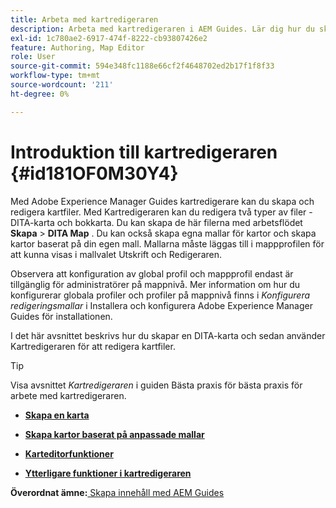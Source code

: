 ```yaml
---
title: Arbeta med kartredigeraren
description: Arbeta med kartredigeraren i AEM Guides. Lär dig hur du skapar och redigerar en kartfil i AEM kartredigerare.
exl-id: 1c780ae2-6917-474f-8222-cb93807426e2
feature: Authoring, Map Editor
role: User
source-git-commit: 594e348fc1188e66cf2f4648702ed2b17f1f8f33
workflow-type: tm+mt
source-wordcount: '211'
ht-degree: 0%

---
```


# Introduktion till kartredigeraren {#id181OF0M30Y4}

Med Adobe Experience Manager Guides kartredigerare kan du skapa och redigera kartfiler. Med Kartredigeraren kan du redigera två typer av filer - DITA-karta och bokkarta. Du kan skapa de här filerna med arbetsflödet **Skapa** \> **DITA Map** . Du kan också skapa egna mallar för kartor och skapa kartor baserat på din egen mall. Mallarna måste läggas till i mappprofilen för att kunna visas i mallvalet Utskrift och Redigeraren.

Observera att konfiguration av global profil och mappprofil endast är tillgänglig för administratörer på mappnivå. Mer information om hur du konfigurerar globala profiler och profiler på mappnivå finns i *Konfigurera redigeringsmallar* i Installera och konfigurera Adobe Experience Manager Guides för installationen.

<!------------------------------------

The Map Editor comes in two modes — the Basic Map Editor and the Advanced Map Editor. The Basic Map Editor is available only through configuration. If your administrator has enabled it, then only the Basic Map Editor will be available for use. By default, all new maps are opened for editing in the Advanced Map Editor. The Advanced Map Editor is available within the Editor itself, which is used for editing DITA topic files.

-------->

I det här avsnittet beskrivs hur du skapar en DITA-karta och sedan använder Kartredigeraren för att redigera kartfiler.

>[!TIP]
>
> Visa avsnittet *Kartredigeraren* i guiden Bästa praxis för bästa praxis för arbete med kartredigeraren.

- **[Skapa en karta](map-editor-create-map.md)**

- **[Skapa kartor baserat på anpassade mallar](create-maps-customized-templates.md)**

- **[Karteditorfunktioner](map-editor-advanced-map-editor.md)**

- **[Ytterligare funktioner i kartredigeraren](map-editor-other-features.md)**


**Överordnat ämne:**[ Skapa innehåll med AEM Guides](authoring-content-xml-doc.md)
